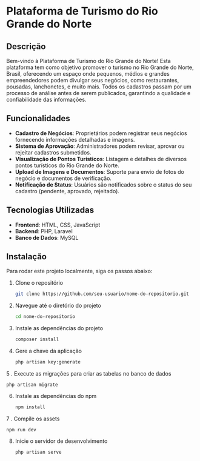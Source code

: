 # Plataforma de Turismo do Rio Grande do Norte

## Descrição
Bem-vindo à Plataforma de Turismo do Rio Grande do Norte! Esta plataforma tem como objetivo promover o turismo no Rio Grande do Norte, Brasil, oferecendo um espaço onde pequenos, médios e grandes empreendedores podem divulgar seus negócios, como restaurantes, pousadas, lanchonetes, e muito mais. Todos os cadastros passam por um processo de análise antes de serem publicados, garantindo a qualidade e confiabilidade das informações.

## Funcionalidades
- **Cadastro de Negócios**: Proprietários podem registrar seus negócios fornecendo informações detalhadas e imagens.
- **Sistema de Aprovação**: Administradores podem revisar, aprovar ou rejeitar cadastros submetidos.
- **Visualização de Pontos Turísticos**: Listagem e detalhes de diversos pontos turísticos do Rio Grande do Norte.
- **Upload de Imagens e Documentos**: Suporte para envio de fotos do negócio e documentos de verificação.
- **Notificação de Status**: Usuários são notificados sobre o status do seu cadastro (pendente, aprovado, rejeitado).

## Tecnologias Utilizadas
- **Frontend**: HTML, CSS, JavaScript
- **Backend**: PHP, Laravel
- **Banco de Dados**: MySQL

## Instalação
Para rodar este projeto localmente, siga os passos abaixo:

1. Clone o repositório
   ```bash
   git clone https://github.com/seu-usuario/nome-do-repositorio.git

2. Navegue até o diretório do projeto
    ```bash
   cd nome-do-repositorio

3. Instale as dependências do projeto
    ```bash
    composer install

4. Gere a chave da aplicação
     ```bash
     php artisan key:generate

5 . Execute as migrações para criar as tabelas no banco de dados

    php artisan migrate
   
6. Instale as dependências do npm
    ```bash
    npm install

7 . Compile os assets

    npm run dev

8. Inicie o servidor de desenvolvimento
    ```bash
    php artisan serve
